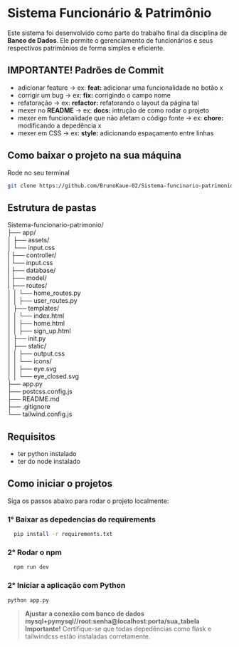 # Sistema Funcionário & Patrimônio

Este sistema foi desenvolvido como parte do trabalho final da disciplina de **Banco de Dados**. Ele permite o gerenciamento de funcionários e seus respectivos patrimônios de forma simples e eficiente.


## IMPORTANTE! Padrões de Commit
- adicionar feature -> ex: **feat:** adicionar uma funcionalidade no botão x
- corrigir um bug -> ex: **fix:** corrigindo o campo nome
- refatoração -> ex: **refactor:** refatorando o layout da página tal
- mexer no **README** -> ex: **docs:** intrução de como rodar o projeto
- mexer em funcionalidade que não afetam o código fonte -> ex: **chore:** modificando a depedência x
- mexer em CSS -> ex: **style:** adicionando espaçamento entre linhas


## Como baixar o projeto na sua máquina

Rode no seu terminal
```bash
git clone https://github.com/BrunoKaue-02/Sistema-funcinario-patrimonio.git
```

## Estrutura de pastas
Sistema-funcionario-patrimonio/ <br>
├── app/ <br>
│ ├── assets/ <br>
│ └── input.css <br>
| ├── controller/ <br>
| └── input.css <br>
| ├── database/ <br>
| ├── model/ <br>
| ├── routes/ <br>
│ │ └── home_routes.py <br>
│ │ ├── user_routes.py <br>
│ ├── templates/ <br>
│ │ └── index.html <br>
│ │ ├── home.html <br>
│ │ ├── sign_up.html <br>
│ ├── init.py <br>
│ ├── static/ <br>
│ │ ├── output.css <br>
│ │ └── icons/ <br>
│ │ ├── eye.svg <br>
│ │ └── eye_closed.svg <br>
├── app.py <br>
├── postcss.config.js <br>
├── README.md <br>
├── .gitignore <br>
└── tailwind.config.js <br>

## Requisitos
- ter python instalado
- ter do node instalado
  
##  Como iniciar o projetos

Siga os passos abaixo para rodar o projeto localmente:

### 1° Baixar as depedencias do requirements
```bash
  pip install -r requirements.txt
```

### 2° Rodar o npm
```bash
  npm run dev
```
### 2° Iniciar a aplicação com Python
```bash
python app.py
```

> **Ajustar a conexão com banco de dados mysql+pymysql//root:senha@localhost:porta/sua_tabela** <br>
> **Importante!** Certifique-se que todas depedências como flask e tailwindcss estão instaladas corretamente.
